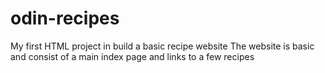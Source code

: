 # odin-recipes
My first HTML project in build a basic recipe website
The website is basic and consist of a main index page and links to a few recipes

